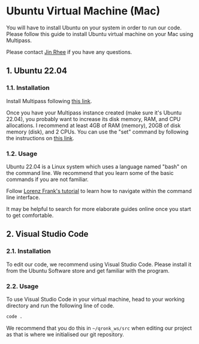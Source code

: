 # Ubuntu Virtual Machine (Mac)

You will have to install Ubuntu on your system in order to run our code. Please follow this guide to install Ubuntu virtual machine on your Mac using Multipass.

Please contact [Jin Rhee](mailto:jin.rhee@sjc.ox.ac.uk) if you have any questions.

## 1. Ubuntu 22.04

### 1.1. Installation

Install Multipass following [this link](https://multipass.run/docs/installing-on-macos).

Once you have your Multipass instance created (make sure it's Ubuntu 22.04), you probably want to increase its disk memory, RAM, and CPU allocations. I recommend at least 4GB of RAM (memory), 20GB of disk memory (disk), and 2 CPUs. You can use the "set" command by following the instructions on [this link](https://multipass.run/docs/modify-an-instance#heading--set-the-cpu-ram-or-disk-of-an-instance).

### 1.2. Usage

Ubuntu 22.04 is a Linux system which uses a language named "bash" on the command line. We recommend that you learn some of the basic commands if you are not familiar. 

Follow [Lorenz Frank's tutorial](https://medium.com/geekculture/basic-bash-commands-c54933183c89) to learn how to navigate within the command line interface. 

It may be helpful to search for more elaborate guides online once you start to get comfortable.

## 2. Visual Studio Code

### 2.1. Installation

To edit our code, we recommend using Visual Studio Code. Please install it from the Ubuntu Software store and get familiar with the program.

### 2.2. Usage

To use Visual Studio Code in your virtual machine, head to your working directory and run the following line of code.

```bash
code .
```

We recommend that you do this in `~/qronk_ws/src` when editing our project as that is where we initialised our git repository.